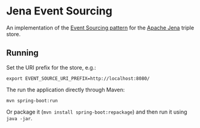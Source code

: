 Jena Event Sourcing
===================

An implementation of the [Event Sourcing pattern](http://martinfowler.com/eaaDev/EventSourcing.html) for the [Apache Jena](https://jena.apache.org/) triple store.

Running
-------

Set the URI prefix for the store, e.g.:

```
export EVENT_SOURCE_URI_PREFIX=http://localhost:8080/
```

The run the application directly through Maven:

```
mvn spring-boot:run
```

Or package it (`mvn install spring-boot:repackage`) and then run it using `java -jar`.

